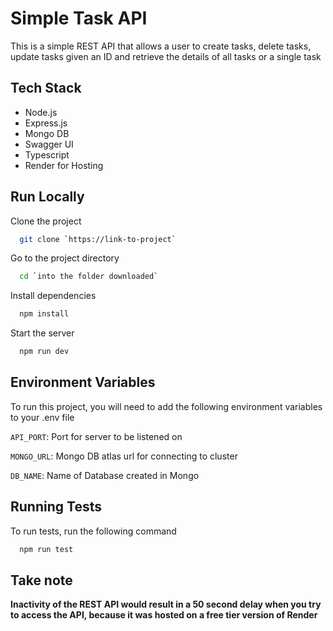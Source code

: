 
# Simple Task API

This is a simple REST API that allows a user to create tasks, delete tasks, update tasks given an ID and retrieve the details of all tasks or a single task


## Tech Stack

- Node.js
- Express.js
- Mongo DB
- Swagger UI
- Typescript
- Render for Hosting

## Run Locally

Clone the project

```bash
  git clone `https://link-to-project`
```

Go to the project directory

```bash
  cd `into the folder downloaded`
```

Install dependencies

```bash
  npm install
```

Start the server

```bash
  npm run dev
```


## Environment Variables

To run this project, you will need to add the following environment variables to your .env file

`API_PORT`: Port for server to be listened on

`MONGO_URL`: Mongo DB atlas url for connecting to cluster

`DB_NAME`: Name of Database created in Mongo


## Running Tests

To run tests, run the following command

```bash
  npm run test
```
## Take note
**Inactivity of the REST API would result in a 50 second delay when you try to access the API, because it was hosted on a free tier version of Render**
